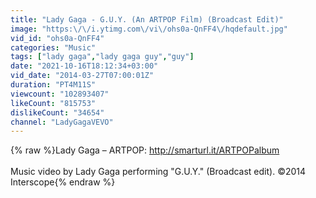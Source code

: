 ```yaml
---
title: "Lady Gaga - G.U.Y. (An ARTPOP Film) (Broadcast Edit)"
image: "https:\/\/i.ytimg.com\/vi\/ohs0a-QnFF4\/hqdefault.jpg"
vid_id: "ohs0a-QnFF4"
categories: "Music"
tags: ["lady gaga","lady gaga guy","guy"]
date: "2021-10-16T18:12:34+03:00"
vid_date: "2014-03-27T07:00:01Z"
duration: "PT4M11S"
viewcount: "102893407"
likeCount: "815753"
dislikeCount: "34654"
channel: "LadyGagaVEVO"
---
```

{% raw %}Lady Gaga – ARTPOP: <a rel="nofollow" target="blank" href="http://smarturl.it/ARTPOPalbum">http://smarturl.it/ARTPOPalbum</a><br /><br />Music video by Lady Gaga performing &quot;G.U.Y.&quot; (Broadcast edit). ©2014 Interscope{% endraw %}
